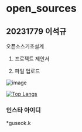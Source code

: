 # open_sources

## 20231779 이석규
오픈소스기초설계

1. 프로젝트 제안서

2. 파일 업로드


![image](https://github.com/leeseokku/Leeseokku/assets/127724468/ed062536-0002-44cf-bf63-87585ad85e31)

[![Top Langs](https://github-readme-stats.vercel.app/api/top-langs/?leeseokku=kid8422)](https://github.com/kid8422/github-readme-stats)


### 인스타 아이디
*guseok.k


